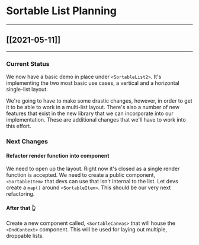 # Sortable List Planning
---

## [[2021-05-11]] 

---

### Current Status

We now have a basic demo in place under `<SortableList2>`. It's implementing the two most basic use cases, a vertical and a horizontal single-list layout.

We're going to have to make some drastic changes, however, in order to get it to be able to work in a multi-list layout. There's also a number of new features that exist in the new library that we can incorporate into our implementation. These are additional changes that we'll have to work into this effort.

### Next Changes

#### Refactor render function into component

We need to open up the layout. Right now it's closed as a single render function is accepted. We need to create a public component, `<SortableItem>` that devs can use that isn't internal to the list. Let devs create a `map()` around `<SortableItem>`. This should be our very next refactoring.

#### After that 👆

Create a new component called, `<SortableCanvas>` that will house the `<DndContext>` component. This will be used for laying out multiple, droppable lists.
